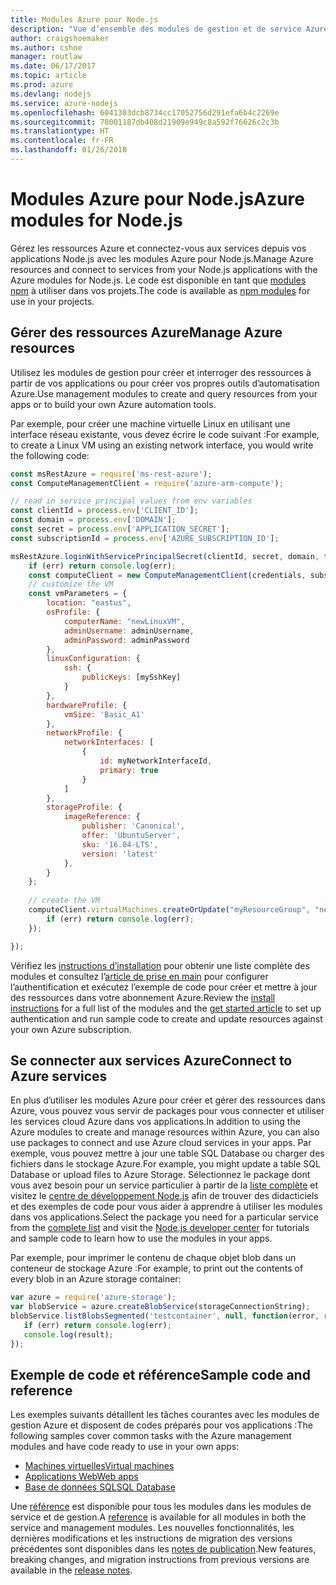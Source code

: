 ```yaml
---
title: Modules Azure pour Node.js
description: "Vue d’ensemble des modules de gestion et de service Azure pour Node.js"
author: craigshoemaker
ms.author: cshoe
manager: routlaw
ms.date: 06/17/2017
ms.topic: article
ms.prod: azure
ms.devlang: nodejs
ms.service: azure-nodejs
ms.openlocfilehash: 6041303dcb8734cc17052756d291efa6b4c2269e
ms.sourcegitcommit: 78001187db408d21909e949c8a592f76626c2c3b
ms.translationtype: HT
ms.contentlocale: fr-FR
ms.lasthandoff: 01/26/2018
---
```

# <a name="azure-modules-for-nodejs"></a><span data-ttu-id="ca93c-103">Modules Azure pour Node.js</span><span class="sxs-lookup"><span data-stu-id="ca93c-103">Azure modules for Node.js</span></span>

<span data-ttu-id="ca93c-104">Gérez les ressources Azure et connectez-vous aux services depuis vos applications Node.js avec les modules Azure pour Node.js.</span><span class="sxs-lookup"><span data-stu-id="ca93c-104">Manage Azure resources and connect to services from your Node.js applications with the Azure modules for Node.js.</span></span> <span data-ttu-id="ca93c-105">Le code est disponible en tant que [modules npm](node-sdk-azure-install.md) à utiliser dans vos projets.</span><span class="sxs-lookup"><span data-stu-id="ca93c-105">The code is available as [npm modules](node-sdk-azure-install.md) for use in your projects.</span></span> 

## <a name="manage-azure-resources"></a><span data-ttu-id="ca93c-106">Gérer des ressources Azure</span><span class="sxs-lookup"><span data-stu-id="ca93c-106">Manage Azure resources</span></span>

<span data-ttu-id="ca93c-107">Utilisez les modules de gestion pour créer et interroger des ressources à partir de vos applications ou pour créer vos propres outils d’automatisation Azure.</span><span class="sxs-lookup"><span data-stu-id="ca93c-107">Use management modules to create and query resources from your apps or to build your own Azure automation tools.</span></span> 

<span data-ttu-id="ca93c-108">Par exemple, pour créer une machine virtuelle Linux en utilisant une interface réseau existante, vous devez écrire le code suivant :</span><span class="sxs-lookup"><span data-stu-id="ca93c-108">For example, to create a Linux VM using an existing network interface, you would write the following code:</span></span>

```javascript
const msRestAzure = require('ms-rest-azure');
const ComputeManagementClient = require('azure-arm-compute');

// read in service principal values from env variables
const clientId = process.env['CLIENT_ID'];
const domain = process.env['DOMAIN'];
const secret = process.env['APPLICATION_SECRET'];
const subscriptionId = process.env['AZURE_SUBSCRIPTION_ID'];

msRestAzure.loginWithServicePrincipalSecret(clientId, secret, domain, function (err, credentials, subscriptions) {
    if (err) return console.log(err);
    const computeClient = new ComputeManagementClient(credentials, subscriptionId);
    // customize the VM 
    const vmParameters = {
        location: "eastus",
        osProfile: {
            computerName: "newLinuxVM",
            adminUsername: adminUsername,
            adminPassword: adminPassword
        },
        linuxConfiguration: {
            ssh: {
                publicKeys: [mySshKey]
            }
        },
        hardwareProfile: {
            vmSize: 'Basic_A1'
        },
        networkProfile: {
            networkInterfaces: [
                {
                    id: myNetworkInterfaceId,
                    primary: true
                }
            ]
        },
        storageProfile: {
            imageReference: {
                publisher: 'Canonical',
                offer: 'UbuntuServer',
                sku: '16.04-LTS',
                version: 'latest'
            },
        }
    };
 
    // create the VM
    computeClient.virtualMachines.createOrUpdate("myResourceGroup", "newLinuxVM", vmParameters, function (err, data) {
        if (err) return console.log(err);
    });

});
```

<span data-ttu-id="ca93c-109">Vérifiez les [instructions d’installation](node-sdk-azure-install.md) pour obtenir une liste complète des modules et consultez l’[article de prise en main](node-sdk-azure-get-started.md) pour configurer l’authentification et exécutez l’exemple de code pour créer et mettre à jour des ressources dans votre abonnement Azure.</span><span class="sxs-lookup"><span data-stu-id="ca93c-109">Review the [install instructions](node-sdk-azure-install.md) for a full list of the modules and the [get started article](node-sdk-azure-get-started.md) to set up authentication and run sample code to create and update resources against your own Azure subscription.</span></span> 

## <a name="connect-to-azure-services"></a><span data-ttu-id="ca93c-110">Se connecter aux services Azure</span><span class="sxs-lookup"><span data-stu-id="ca93c-110">Connect to Azure services</span></span>

<span data-ttu-id="ca93c-111">En plus d’utiliser les modules Azure pour créer et gérer des ressources dans Azure, vous pouvez vous servir de packages pour vous connecter et utiliser les services cloud Azure dans vos applications.</span><span class="sxs-lookup"><span data-stu-id="ca93c-111">In addition to using the Azure modules to create and manage resources within Azure, you can also use packages to connect and use Azure cloud services in your apps.</span></span> <span data-ttu-id="ca93c-112">Par exemple, vous pouvez mettre à jour une table SQL Database ou charger des fichiers dans le stockage Azure.</span><span class="sxs-lookup"><span data-stu-id="ca93c-112">For example, you might update a table SQL Database or upload files to Azure Storage.</span></span> <span data-ttu-id="ca93c-113">Sélectionnez le package dont vous avez besoin pour un service particulier à partir de la [liste complète](node-sdk-azure-install.md) et visitez le [centre de développement Node.js](https://azure.microsoft.com/develop/nodejs/) afin de trouver des didacticiels et des exemples de code pour vous aider à apprendre à utiliser les modules dans vos applications.</span><span class="sxs-lookup"><span data-stu-id="ca93c-113">Select the package you need for a particular service from the [complete list](node-sdk-azure-install.md) and visit the [Node.js developer center](https://azure.microsoft.com/develop/nodejs/) for tutorials and sample code to learn how to use the modules in your apps.</span></span>

<span data-ttu-id="ca93c-114">Par exemple, pour imprimer le contenu de chaque objet blob dans un conteneur de stockage Azure :</span><span class="sxs-lookup"><span data-stu-id="ca93c-114">For example, to print out the contents of every blob in an Azure storage container:</span></span>

```javascript
var azure = require('azure-storage');
var blobService = azure.createBlobService(storageConnectionString);
blobService.listBlobsSegmented('testcontainer', null, function(error, result, response) {
   if (err) return console.log(err);
   console.log(result);
});
```

## <a name="sample-code-and-reference"></a><span data-ttu-id="ca93c-115">Exemple de code et référence</span><span class="sxs-lookup"><span data-stu-id="ca93c-115">Sample code and reference</span></span>

<span data-ttu-id="ca93c-116">Les exemples suivants détaillent les tâches courantes avec les modules de gestion Azure et disposent de codes préparés pour vos applications :</span><span class="sxs-lookup"><span data-stu-id="ca93c-116">The following samples cover common tasks with the Azure management modules and have code ready to use in your own apps:</span></span>

- [<span data-ttu-id="ca93c-117">Machines virtuelles</span><span class="sxs-lookup"><span data-stu-id="ca93c-117">Virtual machines</span></span>](node-samples-services-compute.md)
- [<span data-ttu-id="ca93c-118">Applications Web</span><span class="sxs-lookup"><span data-stu-id="ca93c-118">Web apps</span></span>](node-samples-services-web-and-mobile.md)
- [<span data-ttu-id="ca93c-119">Base de données SQL</span><span class="sxs-lookup"><span data-stu-id="ca93c-119">SQL Database</span></span>](node-samples-services-database.md)
   
<span data-ttu-id="ca93c-120">Une [référence](https://docs.microsoft.com/javascript/api) est disponible pour tous les modules dans les modules de service et de gestion.</span><span class="sxs-lookup"><span data-stu-id="ca93c-120">A [reference](https://docs.microsoft.com/javascript/api) is available for all modules in both the service and management modules.</span></span> <span data-ttu-id="ca93c-121">Les nouvelles fonctionnalités, les dernières modifications et les instructions de migration des versions précédentes sont disponibles dans les [notes de publication](https://github.com/Azure/azure-sdk-for-node/releases).</span><span class="sxs-lookup"><span data-stu-id="ca93c-121">New features, breaking changes, and migration instructions from previous versions are available in the [release notes](https://github.com/Azure/azure-sdk-for-node/releases).</span></span>
